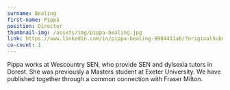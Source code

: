 ```yaml
---
surname: Bealing
first-name: Pippa
position: Director
thumbnail-img: /assets/img/pippa-bealing.jpg
link: https://www.linkedin.com/in/pippa-bealing-9984411a6/?originalSubdomain=uk
co-count: 1
---
```


Pippa works at Wescountry SEN, who provide SEN and dylsexia tutors in Dorest. She was previously a Masters student at Exeter University. We have published together through a common connection with Fraser Milton.






